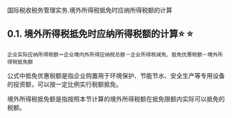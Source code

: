 国际税收税务管理实务.境外所得税抵免时应纳所得税额的计算

## 0.1. 境外所得税抵免时应纳所得税额的计算:star: :star: 

```
企业实际应纳所得税额＝企业境内外所得应纳税总额－企业所得税减免、抵免优惠税额－境外所得税抵免额
```
公式中抵免优惠税额是指企业购置用于环境保护、节能节水、安全生产等专用设备的投资额，可以按一定比例实行税额抵免。

境外所得税抵免额是指按照本节计算的境外所得税额在抵免限额内实际可以抵免的税额。
